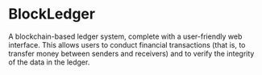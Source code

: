 # BlockLedger
A blockchain-based ledger system, complete with a user-friendly web interface. This allows users to conduct financial transactions (that is, to transfer money between senders and receivers) and to verify the integrity of the data in the ledger.

